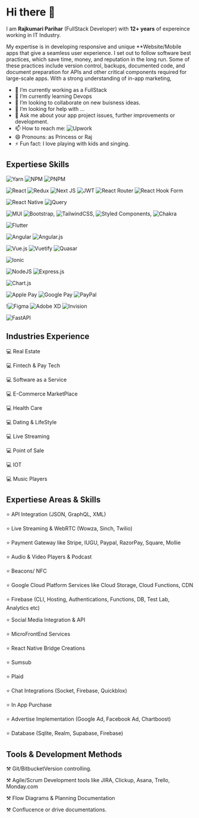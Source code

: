 
# Hi there 👋

I am **Rajkumari Parihar** (FullStack Developer) with **12+ years** of expereince working in IT Industry.

My expertise is in developing responsive and unique **Website/Mobile apps that give a seamless user experience. I set out to follow software best practices, which save time, money, and reputation in the long run. Some of these practices include version control, backups, documented code, and document preparation for APIs and other critical components required for large-scale apps. With a strong understanding of in-app marketing, 


- 🔭 I’m currently working as a FullStack
- 🌱 I’m currently learning Devops
- 👯 I’m looking to collaborate on new buisness ideas.
- 🤔 I’m looking for help with ...
- 💬 Ask me about your app project issues, further improvements or development.
- 📫 How to reach me: ![Upwork](https://img.shields.io/badge/UpWork-6FDA44?style=for-the-badge&logo=Upwork&logoColor=white) 
- 😄 Pronouns: as Princess or Raj
- ⚡ Fun fact: I love playing with kids and singing.
## Expertiese Skills

![Yarn](https://img.shields.io/badge/yarn-%232C8EBB.svg?style=for-the-badge&logo=yarn&logoColor=white) ![NPM](https://img.shields.io/badge/NPM-%23CB3837.svg?style=for-the-badge&logo=npm&logoColor=white) ![PNPM](https://img.shields.io/badge/pnpm-%234a4a4a.svg?style=for-the-badge&logo=pnpm&logoColor=f69220)

![React](https://img.shields.io/badge/react-%2320232a.svg?style=for-the-badge&logo=react&logoColor=%2361DAFB) 
![Redux](https://img.shields.io/badge/redux-%23593d88.svg?style=for-the-badge&logo=redux&logoColor=white) ![Next JS](https://img.shields.io/badge/Next-black?style=for-the-badge&logo=next.js&logoColor=white) 
![JWT](https://img.shields.io/badge/JWT-black?style=for-the-badge&logo=JSON%20web%20tokens) ![React Router](https://img.shields.io/badge/React_Router-CA4245?style=for-the-badge&logo=react-router&logoColor=white) 
![React Hook Form](https://img.shields.io/badge/React%20Hook%20Form-%23EC5990.svg?style=for-the-badge&logo=reacthookform&logoColor=white)

![React Native](https://img.shields.io/badge/react_native-%2320232a.svg?style=for-the-badge&logo=react&logoColor=%2361DAFB) ![jQuery](https://img.shields.io/badge/jquery-%230769AD.svg?style=for-the-badge&logo=jquery&logoColor=white)

![MUI](https://img.shields.io/badge/MUI-%230081CB.svg?style=for-the-badge&logo=mui&logoColor=white) ![Bootstrap](https://img.shields.io/badge/bootstrap-%238511FA.svg?style=for-the-badge&logo=bootstrap&logoColor=white), ![TailwindCSS](https://img.shields.io/badge/tailwindcss-%2338B2AC.svg?style=for-the-badge&logo=tailwind-css&logoColor=white), ![Styled Components](https://img.shields.io/badge/styled--components-DB7093?style=for-the-badge&logo=styled-components&logoColor=white), ![Chakra](https://img.shields.io/badge/chakra-%234ED1C5.svg?style=for-the-badge&logo=chakraui&logoColor=white)

![Flutter](https://img.shields.io/badge/Flutter-%2302569B.svg?style=for-the-badge&logo=Flutter&logoColor=white)

![Angular](https://img.shields.io/badge/angular-%23DD0031.svg?style=for-the-badge&logo=angular&logoColor=white) ![Angular.js](https://img.shields.io/badge/angular.js-%23E23237.svg?style=for-the-badge&logo=angularjs&logoColor=white)

![Vue.js](https://img.shields.io/badge/vuejs-%2335495e.svg?style=for-the-badge&logo=vuedotjs&logoColor=%234FC08D) ![Vuetify](https://img.shields.io/badge/Vuetify-1867C0?style=for-the-badge&logo=vuetify&logoColor=AEDDFF) ![Quasar](https://img.shields.io/badge/Quasar-16B7FB?style=for-the-badge&logo=quasar&logoColor=black)

![Ionic](https://img.shields.io/badge/Ionic-%233880FF.svg?style=for-the-badge&logo=Ionic&logoColor=white)

![NodeJS](https://img.shields.io/badge/node.js-6DA55F?style=for-the-badge&logo=node.js&logoColor=white) ![Express.js](https://img.shields.io/badge/express.js-%23404d59.svg?style=for-the-badge&logo=express&logoColor=%2361DAFB)

![Chart.js](https://img.shields.io/badge/chart.js-F5788D.svg?style=for-the-badge&logo=chart.js&logoColor=white)

![Apple Pay](https://img.shields.io/badge/ApplePay-000000.svg?style=for-the-badge&logo=Apple-Pay&logoColor=white) ![Google Pay](https://img.shields.io/badge/GooglePay-%233780F1.svg?style=for-the-badge&logo=Google-Pay&logoColor=white) ![PayPal](https://img.shields.io/badge/PayPal-00457C?style=for-the-badge&logo=paypal&logoColor=white)

!![Figma](https://img.shields.io/badge/figma-%23F24E1E.svg?style=for-the-badge&logo=figma&logoColor=white) ![Adobe XD](https://img.shields.io/badge/Adobe%20XD-470137?style=for-the-badge&logo=Adobe%20XD&logoColor=#FF61F6) ![Invision](https://img.shields.io/badge/invision-FF3366?style=for-the-badge&logo=invision&logoColor=white)

![FastAPI](https://img.shields.io/badge/FastAPI-005571?style=for-the-badge&logo=fastapi)



##  Industries Experience

💻 Real Estate

💻 Fintech & Pay Tech

💻 Software as a Service

💻 E-Commerce MarketPlace

💻 Health Care

💻 Dating & LifeStyle

💻 Live Streaming

💻 Point of Sale

💻 IOT

💻 Music Players



## Expertiese Areas & Skills

⭐ API Integration (JSON, GraphQL, XML)

⭐ Live Streaming & WebRTC (Wowza, Sinch, Twilio)

⭐ Payment Gateway like Stripe, IUGU, Paypal, RazorPay, Square, Mollie

⭐ Audio & Video Players & Podcast

⭐ Beacons/ NFC

⭐ Google Cloud Platform Services like Cloud Storage, Cloud Functions, CDN

⭐ Firebase (CLI, Hosting, Authentications, Functions, DB, Test Lab, Analytics etc)

⭐ Social Media Integration & API

⭐ MicroFrontEnd Services 

⭐ React Native Bridge Creations

⭐ Sumsub

⭐ Plaid

⭐ Chat Integrations (Socket, Firebase, Quickblox)

⭐ In App Purchase 

⭐ Advertise Implementation (Google Ad, Facebook Ad, Chartboost)

⭐ Database (Sqlite, Realm, Supabase, Firebase)

##  Tools & Development Methods

⚒️ Git/BitbucketVersion controlling.

⚒️ Agile/Scrum Development tools like JIRA, Clickup, Asana, Trello, Monday.com

⚒️ Flow Diagrams & Planning Documentation

⚒️ Conflucence or drive documentations.

